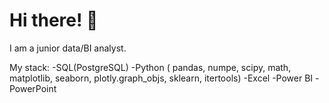 # Hi there!  :wave:

I am a junior data/BI analyst.

My stack:
-SQL(PostgreSQL)
-Python ( pandas, numpe, scipy, math, matplotlib, seaborn, plotly.graph_objs, sklearn, itertools)
-Excel
-Power BI
-PowerPoint
